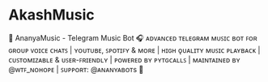# AkashMusic
🎵 AnanyaMusic - Telegram Music Bot 🎧 ᴀᴅᴠᴀɴᴄᴇᴅ ᴛᴇʟᴇɢʀᴀᴍ ᴍᴜꜱɪᴄ ʙᴏᴛ ꜰᴏʀ ɢʀᴏᴜᴘ ᴠᴏɪᴄᴇ ᴄʜᴀᴛꜱ | ʏᴏᴜᴛᴜʙᴇ, ꜱᴘᴏᴛɪꜰʏ &amp; ᴍᴏʀᴇ | ʜɪɢʜ ǫᴜᴀʟɪᴛʏ ᴍᴜꜱɪᴄ ᴘʟᴀʏʙᴀᴄᴋ | ᴄᴜꜱᴛᴏᴍɪᴢᴀʙʟᴇ &amp; ᴜꜱᴇʀ-ꜰʀɪᴇɴᴅʟʏ | ᴘᴏᴡᴇʀᴇᴅ ʙʏ ᴘʏᴛɢᴄᴀʟʟꜱ | ᴍᴀɪɴᴛᴀɪɴᴇᴅ ʙʏ @ᴡᴛꜰ_ɴᴏʜᴏᴘᴇ | ꜱᴜᴘᴘᴏʀᴛ: @ᴀɴᴀɴʏᴀʙᴏᴛs 🎵

